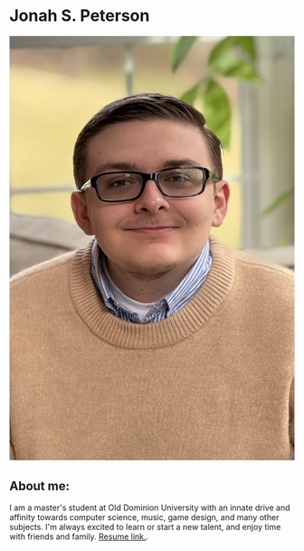 # Jonah S. Peterson
![Photo](/Jonah.jpg "Jonah Peterson.")

## About me:
I am a master's student at Old Dominion University with an innate drive and affinity towards computer science, music, game design, and many other subjects. I'm always excited to learn or start a new talent, and enjoy time with friends and family.
[Resume link.](/Resume.pdf).

